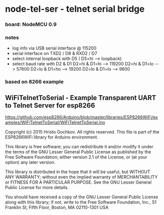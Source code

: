 # node-tel-ser - telnet serial bridge
  
### board: NodeMCU 0.9 

### notes
  * log info via USB serial interface @ 115200 
  * serial interface on TXD2 / D8 & RXD2 / D7
  * select internal loopback with D5 ( D5=hi --> loopback)
  * select baud rate with D2 & D1
      D2=hi & D1=hi --> 119200
      D2=hi & D1=lo -->  57600
      D2=lo & D1=ho -->  19200
      D2=lo & D1=lo -->   9600


### based on 8266 example
  
## WiFiTelnetToSerial - Example Transparent UART to Telnet Server for esp8266
  
  https://github.com/esp8266/Arduino/blob/master/libraries/ESP8266WiFi/examples/WiFiTelnetToSerial/WiFiTelnetToSerial.ino

  Copyright (c) 2015 Hristo Gochkov. All rights reserved.
  This file is part of the ESP8266WiFi library for Arduino environment.

  This library is free software; you can redistribute it and/or
  modify it under the terms of the GNU Lesser General Public
  License as published by the Free Software Foundation; either
  version 2.1 of the License, or (at your option) any later version.

  This library is distributed in the hope that it will be useful,
  but WITHOUT ANY WARRANTY; without even the implied warranty of
  MERCHANTABILITY or FITNESS FOR A PARTICULAR PURPOSE.  See the GNU
  Lesser General Public License for more details.

  You should have received a copy of the GNU Lesser General Public
  License along with this library; if not, write to the Free Software
  Foundation, Inc., 51 Franklin St, Fifth Floor, Boston, MA  02110-1301  USA
